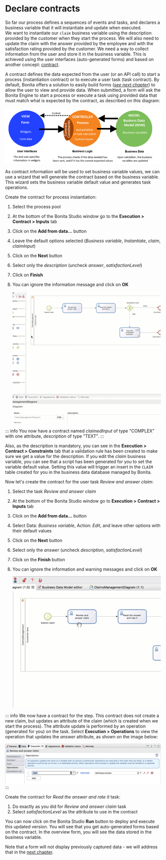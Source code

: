 # Declare contracts

So far our process defines a sequences of events and tasks, and declares a business variable that it will instantiate and update when executed.  
We want to instantiate our `claim` business variable using the description provided by the customer when they start the process. We will also need to update the claim with the answer provided by the employee and with the satisfaction rating provided by the customer. We need a way to collect information from the user and store it in the business variable. This is achieved using the user interfaces (auto-generated forms) and based on another concept: [contract](contracts-and-contexts.md).

A contract defines the data expected from the user (or an API call) to start a process (instantiation contract) or to execute a user task (task contract). By default, Bonita offers a solution to easily build forms (_[see next chapter](create-web-user-interfaces.md)_) to allow the user to view and provide data. 
When submitted, a form will ask the Bonita Engine to start a process or execute a task using provided data that must match what is expected by the contract, as described on this diagram:

![contract-mvc](images/getting-started-tutorial/declare-contracts/contract-MVC.PNG) 

As contract information will be used to set business variable values, we can use a wizard that will generate the contract based on the business variable. This wizard sets the business variable default value and generates task operations.

Create the contract for process instantiation:
1. Select the process pool
1. At the bottom of the Bonita Studio window go to the **Execution > Contract > Inputs** tab
1. Click on the **Add from data...** button
1. Leave the default options selected (_Business variable_, _Instantiate_, _claim_, _claimInput_)
1. Click on the **Next** button
1. Select only the _description_ (uncheck _answer_, _satisfactionLevel_)
1. Click on **Finish**
1. You can ignore the information message and click on **OK** 

   ![Declare process instantiation contract](images/getting-started-tutorial/declare-contracts/declare-process-instantiation-contract.gif)<!--{.img-responsive .img-thumbnail}-->

::: info
You now have a contract named _claimedInput_ of type "COMPLEX" with one attribute, _description_ of type "TEXT". 
:::

Also, as the description is mandatory, you can see in the **Execution > Contract > Constraints** tab that a validation rule has been created to make sure we get a value for the description. If you edit the _claim_ business variable, you can see that a script has been generated for you to set the variable default value. Setting this value will trigger an insert in the `CLAIM` table created for you in the business data database managed by Bonita.

Now let's create the contract for the user task _Review and answer claim_:
1. Select the task _Review and answer claim_
1. At the bottom of the Bonita Studio window go to **Execution > Contract > Inputs** tab
1. Click on the **Add from data...** button
1. Select Data: _Business variable_, Action: _Edit_, and leave other options with their default values
1. Click on the **Next** button
1. Select only the _answer_ (uncheck _description_, _satisfactionLevel_)
1. Click on the **Finish** button
1. You can ignore the information and warning messages and click on **OK**

   ![Declare user task contract](images/getting-started-tutorial/declare-contracts/declare-user-task-contract.gif)<!--{.img-responsive .img-thumbnail}-->

::: info
We now have a contract for the step. This contract does not create a new claim, but updates an attribute of the claim (which is created when we start the process). 
The attribute update is performed by an operation (generated for you) on the task. Select **Execution > Operations** to view the operation that updates the _answer_ attribute, as shown on the image below:

   ![Operation](images/getting-started-tutorial/declare-contracts/operation.png)<!--{.img-responsive .img-thumbnail}-->
:::

Create the contract for _Read the answer and rate it_ task:
1. Do exactly as you did for _Review and answer claim_ task 
1. Select _satisfactionLevel_ as the attribute to use in the contract

You can now click on the Bonita Studio **Run** button to deploy and execute this updated version. You will see that you get auto-generated forms based on the contract. In the overview form, you will see the data stored in the business variable. 

Note that a form will not display previously captured data - we will address that in the [next chapter](create-web-user-interfaces.md).
